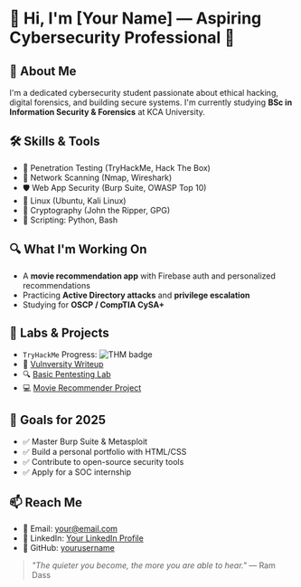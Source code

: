 # 👋 Hi, I'm [Your Name] — Aspiring Cybersecurity Professional 🔐

## 🧠 About Me
I'm a dedicated cybersecurity student passionate about ethical hacking, digital forensics, and building secure systems. I'm currently studying **BSc in Information Security & Forensics** at KCA University.

## 🛠️ Skills & Tools
- 🔎 Penetration Testing (TryHackMe, Hack The Box)
- 📡 Network Scanning (Nmap, Wireshark)
- 🛡️ Web App Security (Burp Suite, OWASP Top 10)
- 🐧 Linux (Ubuntu, Kali Linux)
- 🔐 Cryptography (John the Ripper, GPG)
- 💬 Scripting: Python, Bash

## 🔍 What I'm Working On
- A **movie recommendation app** with Firebase auth and personalized recommendations
- Practicing **Active Directory attacks** and **privilege escalation**
- Studying for **OSCP / CompTIA CySA+**

## 🧪 Labs & Projects
- `TryHackMe` Progress: ![THM badge](https://tryhackme-badges.s3.amazonaws.com/yourusername.png)
- 🔐 [Vulnversity Writeup](https://github.com/yourusername/vulnversity-writeup)
- 🔍 [Basic Pentesting Lab](https://github.com/yourusername/basic-pentesting)
- 💻 [Movie Recommender Project](https://github.com/lee360/movie-recommender)

## 🎯 Goals for 2025
- ✅ Master Burp Suite & Metasploit
- ✅ Build a personal portfolio with HTML/CSS
- ✅ Contribute to open-source security tools
- ✅ Apply for a SOC internship

## 📫 Reach Me
- 📧 Email: your@email.com
- 💼 LinkedIn: [Your LinkedIn Profile](https://linkedin.com/in/yourprofile)
- 🔗 GitHub: [yourusername](https://github.com/yourusername)

> _"The quieter you become, the more you are able to hear."_ — Ram Dass
